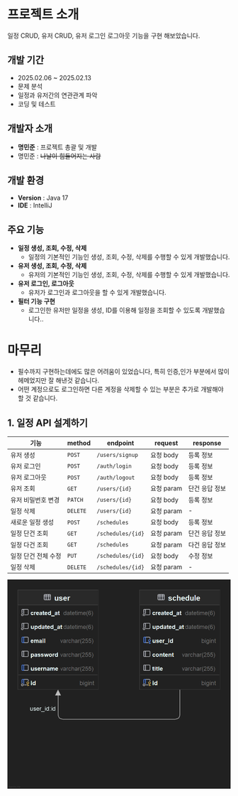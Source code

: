 # 프로젝트 소개
일정 CRUD, 유저 CRUD, 유저 로그인 로그아웃 기능을 구현 해보았습니다.


## 개발 기간
- 2025.02.06 ~ 2025.02.13
- 문제 분석
- 일정과 유저간의 연관관계 파악
- 코딩 및 테스트

## 개발자 소개
- **명민준** : 프로젝트 총괄 및 개발
- 명민준 : ~~나날이 힘들어지는 사람~~

## 개발 환경
- **Version** : Java 17
- **IDE** : IntelliJ
  
## 주요 기능
- **일정 생성, 조회, 수정, 삭제**
  * 일정의 기본적인 기능인 생성, 조회, 수정, 삭제를 수행할 수 있게 개발했습니다.
- **유저 생성, 조회, 수정, 삭제**
  * 유저의 기본적인 기능인 생성, 조회, 수정, 삭제를 수행할 수 있게 개발했습니다.
- **유저 로그인, 로그아웃**
  * 유저가 로그인과 로그아웃을 할 수 있게 개발했습니다.
- **필터 기능 구현**
  * 로그인한 유저만 일정을 생성, ID를 이용해 일정을 조회할 수 있도록 개발했습니다..
 
# 마무리
- 필수까지 구현하는데에도 많은 어려움이 있었습니다, 특히 인증,인가 부분에서 많이 헤메었지만 잘 해낸것 같습니다.
- 어떤 계정으로도 로그인하면 다른 계정을 삭제할 수 있는 부분은 추가로 개발해야 할 것 같습니다.


## 1. 일정 API 설계하기
| 기능          | method | endpoint          | request  | response |
|-------------|--------|-------------------|----------|----------|
| 유저 생성       | `POST`   | `/users/signup`   | 요청 body  | 등록 정보    |
| 유저 로그인      | `POST`   | `/auth/login`     | 요청 body  | 등록 정보    |
| 유저 로그아웃     | `POST`   | `/auth/logout`    | 요청 body  | 등록 정보    |
| 유저 조회    | `GET`  | `/users/{id}` | 요청 param | 단건 응답 정보 |
| 유저 비밀번호 변경  | `PATCH`   | `/users/{id}`       | 요청 body  | 등록 정보    |
| 일정 삭제       | `DELETE` | `/users/{id}` | 요청 param | -        |
| 새로운 일정 생성   | `POST`   | `/schedules`      | 요청 body  | 등록 정보    |
| 일정 단건 조회    | `GET`  | `/schedules/{id}` | 요청 param | 단건 응답 정보 |
| 일정 다건 조회    | `GET`  | `/schedules`      | 요청 param | 다건 응답 정보 |
| 일정 단건 전체 수정 | `PUT`  | `/schedules/{id}` | 요청 body  | 수정 정보    |
| 일정 삭제       | `DELETE` | `/schedules/{id}` | 요청 param | -        |


![schedule.png](schedule.png)
